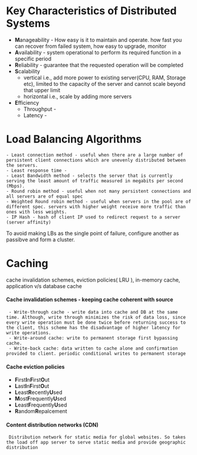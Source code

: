 # Key Characteristics of Distributed Systems
-  **M**anageability - How easy is it to maintain and operate. how fast you can recover from failed system, how easy to upgrade, monitor
-  **A**vailability - system operational to perform its required function in a specific period
-  **R**eliability - guarantee that the requested operation will be completed
-  **S**calability 
    -  vertical i.e., add more power to existing server(CPU, RAM, Storage etc), limited to the capacity of the server and cannot scale beyond that upper limit 
    - horizontal i.e., scale by adding more servers
-  **E**fficiency 
    - Throughput - 
    - Latency -

# Load Balancing Algorithms
    - Least connection method - useful when there are a large number of persistent client connections which are unevenly distributed between the servers.
    - Least response time - 
    - Least Bandwidth method - selects the server that is currently serving the least amount of traffic measured in megabits per second (Mbps).
    - Round robin method - useful when not many persistent connections and all servers are of equal spec
    - Weighted Round robin method - useful when servers in the pool are of different spec. servers with higher weight receive more traffic than ones with less weights.
    - IP Hash - hash of client IP used to redirect request to a server (server affinity)
    
 To avoid making LBs as the single point of failure, configure another as passibve and form a cluster. 
 
 # Caching
 cache invalidation schemes, eviction policies( LRU ), in-memory cache, application v/s database cache
 
 #### Cache invalidation schemes - keeping cache coherent with source
     - Write-through cache - write data into cache and DB at the same time. Although, write through minimizes the risk of data loss, since every write operation must be done twice before returning success to the client, this scheme has the disadvantage of higher latency for write operations.
     - Write-around cache: write to permanent storage first bypassing cache. 
     - Write-back cache: data written to cache alone and confirmation provided to client. periodic conditional writes to permanent storage
     
#### Cache eviction policies ####
 - **F**irst**I**n**F**irst**O**ut
 - **L**ast**I**n**F**irst**O**ut
 - **L**east**R**ecently**U**sed
 - **M**ost**F**requently**U**sed
 - **L**east**F**requently**U**sed
 - **R**andom**R**epalcement
 
 
 #### Content distribution networks (CDN) 
     Distribution network for static media for global websites. So takes the load off app server to serve static media and provide geographic distribution
 
 

